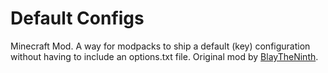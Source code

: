Default Configs
=================

Minecraft Mod. A way for modpacks to ship a default (key) configuration without having to include an options.txt file. Original mod by [BlayTheNinth](https://github.com/BlayTheNinth).
